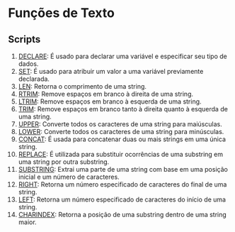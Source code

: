 # Funções de Texto

## Scripts
1. [DECLARE](01%20DECLARE%20e%20SET.md): É usado para declarar uma variável e especificar seu tipo de dados.
2. [SET](01%20DECLARE%20e%20SET.md): É usado para atribuir um valor a uma variável previamente declarada.
3. [LEN](03%20DATEPART.md): Retorna o comprimento de uma string.
4. [RTRIM](04%20DATENAME.md): Remove espaços em branco à direita de uma string.
5. [LTRIM](05%20DATEADD.md): Remove espaços em branco à esquerda de uma string.
6. [TRIM](06%20EOMONTH.md): Remove espaços em branco tanto à direita quanto à esquerda de uma string.
7. [UPPER](07%20DATEDIFF.md): Converte todos os caracteres de uma string para maiúsculas.
8. [LOWER](08%20FORMAT.md): Converte todos os caracteres de uma string para minúsculas.
9. [CONCAT](03%20CONCAT.md): É usada para concatenar duas ou mais strings em uma única string.
10. [REPLACE](04%20REPLACE.md): É utilizada para substituir ocorrências de uma substring em uma string por outra substring.
11. [SUBSTRING](05%20SUBSTRING,%20RIGHT,%20LEFT%20e%20CHARINDEX.md): Extrai uma parte de uma string com base em uma posição inicial e um número de caracteres.
12. [RIGHT](05%20SUBSTRING,%20RIGHT,%20LEFT%20e%20CHARINDEX.md): Retorna um número especificado de caracteres do final de uma string.
13. [LEFT](05%20SUBSTRING,%20RIGHT,%20LEFT%20e%20CHARINDEX.md): Retorna um número especificado de caracteres do início de uma string.
14. [CHARINDEX](05%20SUBSTRING,%20RIGHT,%20LEFT%20e%20CHARINDEX.md): Retorna a posição de uma substring dentro de uma string maior.
